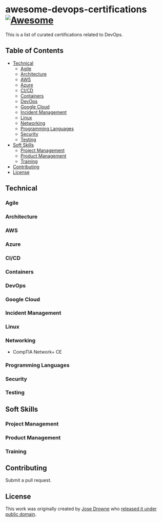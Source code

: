 # awesome-devops-certifications [![Awesome](https://awesome.re/badge-flat.svg)](https://awesome.re)
This is a list of curated certifications related to DevOps.

## Table of Contents
- [Technical](#technical-books)
  * [Agile](#agile)
  * [Architecture](#architecture)
  * [AWS](#aws)
  * [Azure](#azure)
  * [CI/CD](#ci-cd)
  * [Containers](#containers)
  * [DevOps](#devops)
  * [Google Cloud](#google-cloud)
  * [Incident Management](#incident-management)
  * [Linux](#linux)
  * [Networking](#networking)
  * [Programming Languages](#programming-languages)
  * [Security](#security)
  * [Testing](#testing)
- [Soft Skills](#soft-skills)
  * [Project Management](#project-management)
  * [Product Management](#product-management)
  * [Training](#training)
- [Contributing](#contributing)
- [License](#license)


## Technical

### Agile

### Architecture

### AWS

### Azure

### CI/CD

### Containers

### DevOps

### Google Cloud

### Incident Management

### Linux

### Networking
* CompTIA Network+ CE

### Programming Languages

### Security

### Testing

## Soft Skills

### Project Management

### Product Management

### Training

## Contributing
Submit a pull request.

## License
This work was originally created by
[Jose Drowne](http://www.linkedin.com/in/jdrowne) who
[released it under public domain](LICENSE.md).
